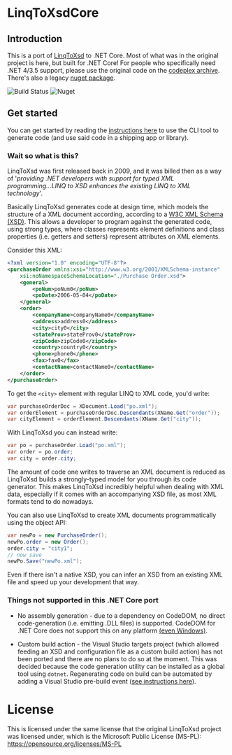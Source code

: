 # LinqToXsdCore
## Introduction
This is a port of [LinqToXsd](https://archive.codeplex.com/?p=linqtoxsd) to .NET Core. Most of what was in the original project is here, but built for .NET Core! For people who specifically need .NET 4/3.5 support, please use the original code on the [codeplex archive](https://archive.codeplex.com/?p=linqtoxsd). There's also a legacy [nuget package](https://www.nuget.org/packages/LinqToXsd/).

![Build Status](https://dev.azure.com/mamift1/LinqToXsdCore/_apis/build/status/LinqToXsdCore-.NET%20Desktop-CI) ![Nuget](https://buildstats.info/nuget/LinqToXsdCore)

## Get started

You can get started by reading the [instructions here](https://github.com/mamift/LinqToXsdCore/tree/master/LinqToXsd/README.md) to use the CLI tool to generate code (and use said code in a shipping app or library).

### Wait so what is this?
LinqToXsd was first released back in 2009, and it was billed then as a way of '*providing .NET developers with support for typed XML programming...LINQ to XSD enhances the existing LINQ to XML technology*'.

Basically LinqToXsd generates code at design time, which models the structure of a XML document according, according to a [W3C XML Schema (XSD)](https://www.w3.org/TR/xmlschema11-1/). This allows a developer to program against the generated code, using strong types, where classes represents element definitions and class properties (i.e. getters and setters) represent attributes on XML elements.

Consider this XML:
```XML
<?xml version="1.0" encoding="UTF-8"?>
<purchaseOrder xmlns:xsi="http://www.w3.org/2001/XMLSchema-instance" 
    xsi:noNamespaceSchemaLocation="./Purchase Order.xsd">
    <general>
        <poNum>poNum0</poNum>
        <poDate>2006-05-04</poDate>
    </general>
    <order>
        <companyName>companyName0</companyName>
        <address>address0</address>
        <city>city0</city>
        <stateProv>stateProv0</stateProv>
        <zipCode>zipCode0</zipCode>
        <country>country0</country>
        <phone>phone0</phone>
        <fax>fax0</fax>
        <contactName>contactName0</contactName>
    </order>
</purchaseOrder>
```
To get the `<city>` element with regular LINQ to XML code, you'd write:
```C#
var purchaseOrderDoc = XDocument.Load("po.xml");
var orderElement = purchaseOrderDoc.Descendants(XName.Get("order"));
var cityElement = orderElement.Descendants(XName.Get("city"));
```
With LinqToXsd you can instead write:
```C#
var po = purchaseOrder.Load("po.xml");
var order = po.order;
var city = order.city;
```

The amount of code one writes to traverse an XML document is reduced as LinqToXsd builds a strongly-typed model for you through its code generator. This makes LinqToXsd incredibly helpful when dealing with XML data, especially if it comes with an accompanying XSD file, as most XML formats tend to do nowadays.

You can also use LinqToXsd to create XML documents programmatically using the object API:

```C#
var newPo = new PurchaseOrder();
newPo.order = new Order();
order.city = "city1";
// now save
newPo.Save("newPo.xml");
```

Even if there isn't a native XSD, you can infer an XSD from an existing XML file and speed up your development that way.

### Things not supported in this .NET Core port

* No assembly generation - due to a dependency on CodeDOM, no direct code-generation (i.e. emitting .DLL files) is supported. CodeDOM for .NET Core does not support this on any platform [(even Windows)](https://github.com/dotnet/corefx/issues/12180).

* Custom build action - the Visual Studio targets project (which allowed feeding an XSD and configuration file as a custom build action) has not been ported and there are no plans to do so at the moment. This was decided because the code generation utility can be installed as a global tool using `dotnet`. Regenerating code on build can be automated by adding a Visual Studio pre-build event ([see instructions here](https://github.com/mamift/LinqToXsdCore/blob/master/LinqToXsd/README.md#regenerating-code)). 

# License
This is licensed under the same license that the original LinqToXsd project was licensed under, which is the Microsoft Public License (MS-PL): https://opensource.org/licenses/MS-PL
